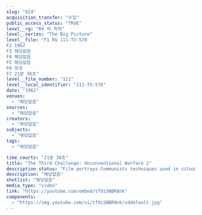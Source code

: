 ```yaml
---
slug: "824"
acquisition_transfer: "수집"
public_access_status: "TRUE"
level__rg: "R4 빅 픽쳐"
level__series: "The Big Picture"
level__file: "F1 RG 111-TV-578
F2 1962
F3 해당없음
F4 해당없음
F5 해당없음
F6 유성
F7 21분 38초"
level__file_number: "111"
level__local_identifier: "111-TV-578"
date: "1962"
venues: 
  - "해당없음"
sources: 
  - "해당없음"
creators: 
  - "해당없음"
subjects: 
  - "해당없음"
tags: 
  - "해당없음"

time_courts: "21분 38초"
title: "The Third Challenge: Unconventional Warfare 1"
description_status: "Film portrays Communists techniques used in situations to take over political parties, countries, created discord, sabotage."
description: "해당없음"
shotlist: "해당없음"
media_type: "video"
link: "https://youtube.com/embed/tf9iSNBR8nk"
components: 
  - "https://img.youtube.com/vi/tf9iSNBR8nk/sddefault.jpg"
---
```

